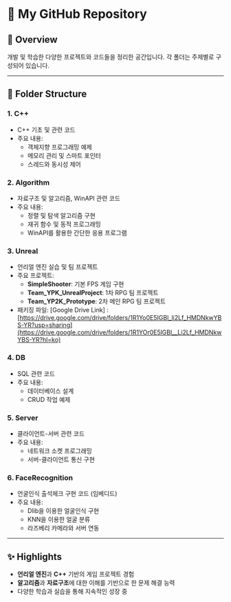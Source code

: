 # 📂 My GitHub Repository

## 📌 Overview
개발 및 학습한 다양한 프로젝트와 코드들을 정리한 공간입니다. 각 폴더는 주제별로 구성되어 있습니다.

---

## 📁 Folder Structure
### 1. **C++**
- C++ 기초 및 관련 코드
- 주요 내용:
  - 객체지향 프로그래밍 예제
  - 메모리 관리 및 스마트 포인터
  - 스레드와 동시성 제어

### 2. **Algorithm**
- 자료구조 및 알고리즘, WinAPI 관련 코드
- 주요 내용:
  - 정렬 및 탐색 알고리즘 구현
  - 재귀 함수 및 동적 프로그래밍
  - WinAPI를 활용한 간단한 응용 프로그램

### 3. **Unreal**
- 언리얼 엔진 실습 및 팀 프로젝트
- 주요 프로젝트:
  - **SimpleShooter**: 기본 FPS 게임 구현
  - **Team_YPK_UnrealProject**: 1차 RPG 팀 프로젝트
  - **Team_YP2K_Prototype**: 2차 메인 RPG 팀 프로젝트
- 패키징 파일: [Google Drive Link] : [https://drive.google.com/drive/folders/1R1Yo0E5IGBl_li2Lf_HMDNkwYBS-YR?usp=sharing](https://drive.google.com/drive/folders/1R1YOr0E5lGBl__Li2Lf_HMDNkwYBS-YR?hl=ko)

### 4. **DB**
- SQL 관련 코드
- 주요 내용:
  - 데이터베이스 설계
  - CRUD 작업 예제

### 5. **Server**
- 클라이언트-서버 관련 코드
- 주요 내용:
  - 네트워크 소켓 프로그래밍
  - 서버-클라이언트 통신 구현
    
 ### 6. **FaceRecognition**
- 언굴인식 출석체크 구현 코드 (임베디드)
- 주요 내용:
  - Dlib을 이용한 얼굴인식 구현
  - KNN을 이용한 얼굴 분류
  - 라즈베리 카메라와 서버 연동

---

## ✨ Highlights
- **언리얼 엔진**과 **C++** 기반의 게임 프로젝트 경험
- **알고리즘**과 **자료구조**에 대한 이해를 기반으로 한 문제 해결 능력
- 다양한 학습과 실습을 통해 지속적인 성장 중
